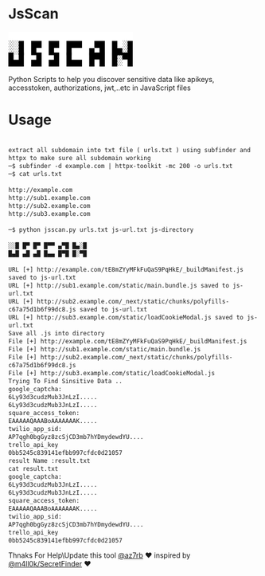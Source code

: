 #  JsScan
<img src="https://raw.githubusercontent.com/Or4ngm4n/JsScan/main/jsscan.png" width="250" height="70">

Python Scripts to help you discover sensitive data like apikeys, accesstoken, authorizations, jwt,..etc in JavaScript files

# Usage 

```

extract all subdomain into txt file ( urls.txt ) using subfinder and httpx to make sure all subdomain working 
─$ subfinder -d example.com | httpx-toolkit -mc 200 -o urls.txt
─$ cat urls.txt

http://example.com
http://sub1.example.com
http://sub2.example.com
http://sub3.example.com

─$ python jsscan.py urls.txt js-url.txt js-directory

░░█ █▀ █▀ █▀▀ ▄▀█ █▄░█
█▄█ ▄█ ▄█ █▄▄ █▀█ █░▀█

URL [+] http://example.com/tE8mZYyMFkFuQaS9PqHkE/_buildManifest.js saved to js-url.txt
URL [+] http://sub1.example.com/static/main.bundle.js saved to js-url.txt
URL [+] http://sub2.example.com/_next/static/chunks/polyfills-c67a75d1b6f99dc8.js saved to js-url.txt
URL [+] http://sub3.example.com/static/loadCookieModal.js saved to js-url.txt
Save all .js into directory
File [+] http://example.com/tE8mZYyMFkFuQaS9PqHkE/_buildManifest.js
File [+] http://sub1.example.com/static/main.bundle.js
File [+] http://sub2.example.com/_next/static/chunks/polyfills-c67a75d1b6f99dc8.js
File [+] http://sub3.example.com/static/loadCookieModal.js
Trying To Find Sinsitive Data ..
google_captcha:
6Ly93d3cudzMub3JnLzI.....
6Ly93d3cudzMub3JnLzI.....
square_access_token:
EAAAAAQAAABoAAAAAAAK.....
twilio_app_sid:
AP7qgh0bgGyz8zcSjCD3mb7hYDmydewdYU....
trello_api_key
0bb5245c839141efbb997cfdc0d21057
result Name :result.txt
cat result.txt
google_captcha:
6Ly93d3cudzMub3JnLzI.....
6Ly93d3cudzMub3JnLzI.....
square_access_token:
EAAAAAQAAABoAAAAAAAK.....
twilio_app_sid:
AP7qgh0bgGyz8zcSjCD3mb7hYDmydewdYU....
trello_api_key
0bb5245c839141efbb997cfdc0d21057
```
Thnaks For Help\Update this tool <a href="https://github.com/az7rb">@az7rb</a> ❤️
inspired by <a href="https://github.com/m4ll0k/SecretFinder">@m4ll0k/SecretFinder</a> ❤️
